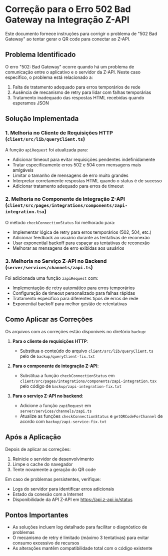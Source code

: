 # Correção para o Erro 502 Bad Gateway na Integração Z-API

Este documento fornece instruções para corrigir o problema de "502 Bad Gateway" ao tentar gerar o QR code para conectar ao Z-API.

## Problema Identificado

O erro "502: Bad Gateway" ocorre quando há um problema de comunicação entre o aplicativo e o servidor da Z-API. Neste caso específico, o problema está relacionado a:

1. Falta de tratamento adequado para erros temporários de rede
2. Ausência de mecanismo de retry para lidar com falhas temporárias
3. Tratamento inadequado das respostas HTML recebidas quando esperamos JSON

## Solução Implementada

### 1. Melhoria no Cliente de Requisições HTTP (`client/src/lib/queryClient.ts`)

A função `apiRequest` foi atualizada para:
- Adicionar timeout para evitar requisições pendentes indefinidamente
- Tratar especificamente erros 502 e 504 com mensagens mais amigáveis
- Limitar o tamanho de mensagens de erro muito grandes
- Interpretar corretamente respostas HTML quando o status é de sucesso
- Adicionar tratamento adequado para erros de timeout

### 2. Melhoria no Componente de Integração Z-API (`client/src/pages/integrations/components/zapi-integration.tsx`)

O método `checkConnectionStatus` foi melhorado para:
- Implementar lógica de retry para erros temporários (502, 504, etc.)
- Adicionar feedback ao usuário durante as tentativas de reconexão
- Usar exponential backoff para espaçar as tentativas de reconexão
- Melhorar as mensagens de erro exibidas aos usuários

### 3. Melhoria no Serviço Z-API no Backend (`server/services/channels/zapi.ts`)

Foi adicionada uma função `zapiRequest` com:
- Implementação de retry automático para erros temporários
- Configuração de timeout personalizado para falhas rápidas
- Tratamento específico para diferentes tipos de erros de rede
- Exponential backoff para melhor gestão de retentativas

## Como Aplicar as Correções

Os arquivos com as correções estão disponíveis no diretório `backup`:

1. **Para o cliente de requisições HTTP**:
   - Substitua o conteúdo do arquivo `client/src/lib/queryClient.ts` pelo de `backup/queryClient-fix.txt`

2. **Para o componente de integração Z-API**:
   - Substitua a função `checkConnectionStatus` em `client/src/pages/integrations/components/zapi-integration.tsx` pelo código de `backup/zapi-integration-fix.txt`

3. **Para o serviço Z-API no backend**:
   - Adicione a função `zapiRequest` em `server/services/channels/zapi.ts`
   - Atualize as funções `checkConnectionStatus` e `getQRCodeForChannel` de acordo com `backup/zapi-service-fix.txt`

## Após a Aplicação

Depois de aplicar as correções:

1. Reinicie o servidor de desenvolvimento
2. Limpe o cache do navegador
3. Tente novamente a geração do QR code

Em caso de problemas persistentes, verifique:
- Logs do servidor para identificar erros adicionais
- Estado da conexão com a Internet
- Disponibilidade da API Z-API em https://api.z-api.io/status

## Pontos Importantes

- As soluções incluem log detalhado para facilitar o diagnóstico de problemas
- O mecanismo de retry é limitado (máximo 3 tentativas) para evitar consumo excessivo de recursos
- As alterações mantêm compatibilidade total com o código existente 